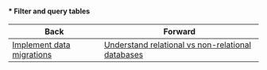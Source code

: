 #### * Filter and query tables



| Back | Forward |
|---|---|
| [Implement data migrations](/ua/junior/database/implement-data-migrations.md)  | [Understand relational vs non-relational databases](/ua/junior/database/understand-relational-vs-nonrelational-databases.md) |